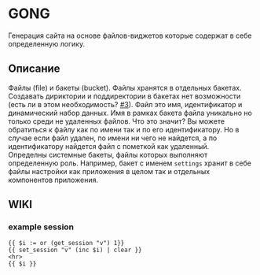 # GONG

Генерация сайта на основе файлов-виджетов которые содержат в себе определенную логику.

## Описание

Файлы (file) и бакеты (bucket).
Файлы хранятся в отдельных бакетах. Создавать дириктории и поддиректории в бакетах нет возможности (есть ли в этом необходимость?  [#3](/../../issues/3)).
Файл это имя, идентификатор и динамический набор данных. Имя в рамках бакета файла уникально но только среди не удаленных файлов. Что это значит?
Вы можете обратиться к файлу как по имени так и по его идентификатору. Но в случае если файл удален, по имени ни чего не найдется, а по идентификатору найдется файл с пометкой как удаленный.  
Определны системные бакеты, файлы которых выполняют определенную роль. Например, бакет с именем `settings` хранит в себе файлы настройки как приложения в целом так и отдельных компонентов приложения.

## WIKI

### example session

```
{{ $i := or (get_session "v") 1}}
{{ set_session "v" (inc $i) | clear }}
<hr>
{{ $i }}
```